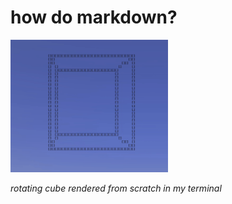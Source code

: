 # how do markdown?

<img src="./cube.gif" width="50%">

*rotating cube rendered from scratch in my terminal*
